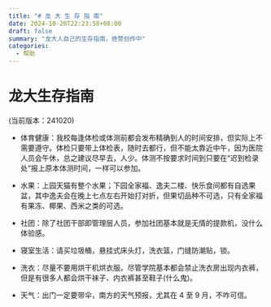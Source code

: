 ```yaml
---
title: "# 龙 大 生 存 指 南"
date: 2024-10-20T22:23:58+08:00
draft: false
summary: "龙大人自己的生存指南，绝赞创作中"
categories: 
  - 帮助
---
```




# 龙大生存指南

(当前版本：241020)



- 体育健康：我校每逢体检或体测前都会发布精确到人的时间安排，但实际上不需要遵守。体检只要带上体检表，随时去都行，但不能太靠近中午，因为医院人员会午休，总之建议尽早去，人少。体测不按要求时间到只要在“迟到检录处”报上原本体测时间，一样可以参加。
- 水果：上园天猫有整个水果；下园全家福、逸夫二楼、快乐食间都有自选果盆，其中逸夫会在晚上七点左右开始打对折，但果切品种不可选，只有全家福有果冻、椰果、西米之类的可选。
- 社团：除了社团干部即管理层人员，参加社团基本就是无情的提款机，没什么体验感。

- 寝室生活：请买垃圾桶，悬挂式床头灯，洗衣篮，门缝防潮贴，锁。
- 洗衣：尽量不要用烘干机烘衣服。尽管学院基本都会禁止洗衣房出现内衣裤，但是有很多人都会烘干袜子、内衣裤甚至鞋子(什么鬼)。
- 天气：出门一定要带伞，南方的天气预报，尤其在 4 至 9 月，不咋可信。
